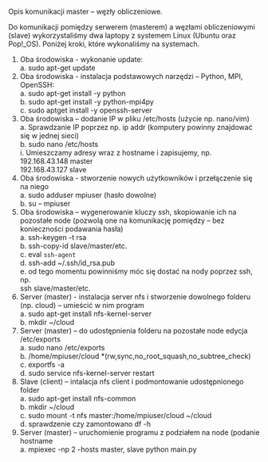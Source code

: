 Opis komunikacji master – węzły obliczeniowe.

Do komunikacji pomiędzy serwerem (masterem) a węzłami obliczeniowymi (slave) wykorzystaliśmy dwa laptopy z systemem Linux (Ubuntu oraz Pop!_OS). Poniżej kroki, które wykonaliśmy na systemach.
1.	Oba środowiska - wykonanie update: <br/>
  a.	sudo apt-get update<br/>
2.	Oba środowiska - instalacja podstawowych narzędzi – Python, MPI, OpenSSH:<br/>
  a.	sudo apt-get install -y python<br/>
  b.	sudo apt-get install -y python-mpi4py<br/>
  c.	sudo apt­get install -y openssh-server<br/>
3.	Oba środowiska – dodanie IP w pliku /etc/hosts (użycie np. nano/vim)<br/>
  a.	Sprawdzanie IP poprzez np. ip addr (komputery powinny znajdować się w jednej sieci)<br/>
  b.	sudo nano /etc/hosts <br/>
    i.	Umieszczamy adresy wraz z hostname i zapisujemy, np. <br/>
        192.168.43.148 master<br/>
        192.168.43.127 slave<br/>
4.	Oba środowiska - stworzenie nowych użytkowników i przełączenie się na niego<br/>
  a.	sudo adduser mpiuser (hasło dowolne)<br/>
  b.	su – mpiuser<br/>
5.	Oba środowiska – wygenerowanie kluczy ssh, skopiowanie ich na pozostałe node (pozwolą one na komunikację pomiędzy – bez konieczności podawania hasła)<br/>
  a.	ssh-keygen -t rsa<br/>
  b.	ssh-copy-id slave/master/etc.<br/>
  c.	eval `ssh-agent`<br/>
  d.	ssh-add ~/.ssh/id_rsa.pub<br/>
  e.	od tego momentu powinniśmy móc się dostać na nody poprzez ssh, np. <br/>
      ssh slave/master/etc.<br/>
6.	Server (master) - instalacja server nfs i stworzenie dowolnego folderu (np. cloud) – umieścić w nim program<br/>
  a.	sudo apt-get install nfs-kernel-server<br/>
  b.	mkdir ~/cloud<br/>
7.	Server (master) – do udostępnienia folderu na pozostałe node edycja /etc/exports<br/>
  a.	sudo nano /etc/exports<br/>
  b.	/home/mpiuser/cloud *(rw,sync,no_root_squash,no_subtree_check)<br/>
  c.	exportfs -a<br/>
  d.	sudo service nfs-kernel-server restart<br/>
8.	Slave (client) – intalacja nfs client i podmontowanie udostępnionego folder<br/>
  a.	sudo apt-get install nfs-common<br/>
  b.	mkdir ~/cloud<br/>
  c.	sudo mount -t nfs master:/home/mpiuser/cloud ~/cloud<br/>
  d.	sprawdzenie czy zamontowano df -h<br/>
9.	Server (master) – uruchomienie programu z podziałem na node (podanie hostname <br/>
  a.	mpiexec -np 2 -hosts master, slave python main.py<br/>
 

